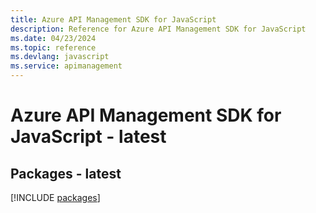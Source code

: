 ```yaml
---
title: Azure API Management SDK for JavaScript
description: Reference for Azure API Management SDK for JavaScript
ms.date: 04/23/2024
ms.topic: reference
ms.devlang: javascript
ms.service: apimanagement
---
```

# Azure API Management SDK for JavaScript - latest
## Packages - latest
[!INCLUDE [packages](api-management-index.md)]